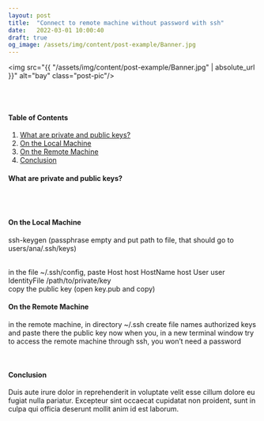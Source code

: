 ```yaml
---
layout: post
title:  "Connect to remote machine without password with ssh"
date:   2022-03-01 10:00:40
draft: true
og_image: /assets/img/content/post-example/Banner.jpg
---
```


<img src="{{ "/assets/img/content/post-example/Banner.jpg" | absolute_url }}" alt="bay" class="post-pic"/>
<br />
<br />



<br />


#### Table of Contents
1. [What are private and public keys?](#what-are-private-and-public-keys?)
2. [On the Local Machine](#on-the-local-machine)
3. [On the Remote Machine](#on-the-remote-machine)
3. [Conclusion](#conclusion)

#### What are private and public keys?

<br />
<br />

#### On the Local Machine

ssh-keygen (passphrase empty and put path to file, that should go to users/ana/.ssh/keys)

<br />
in the file ~/.ssh/config, paste 
    Host host
        HostName host
        User user
        IdentityFile /path/to/private/key

<br />
copy the public key (open key.pub and copy)
<br />


#### On the Remote Machine
in the remote machine, in directory ~/.ssh create file names authorized keys and paste there the public key
now when you, in a new terminal window try to access the remote machine through ssh, you won’t need a password

<br />

#### Conclusion
Duis aute irure dolor in reprehenderit in voluptate velit esse cillum dolore eu fugiat nulla pariatur. Excepteur sint occaecat cupidatat non proident, sunt in culpa qui officia deserunt mollit anim id est laborum.

<br />

